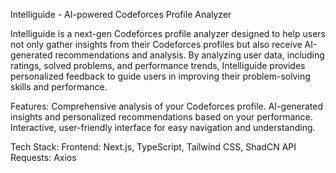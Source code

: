 Intelliguide - AI-powered Codeforces Profile Analyzer



Intelliguide is a next-gen Codeforces profile analyzer designed to help users not only gather insights from their Codeforces profiles but also receive AI-generated recommendations and analysis. By analyzing user data, including ratings, solved problems, and performance trends, Intelliguide provides personalized feedback to guide users in improving their problem-solving skills and performance.

Features:
Comprehensive analysis of your Codeforces profile.
AI-generated insights and personalized recommendations based on your performance.
Interactive, user-friendly interface for easy navigation and understanding.

Tech Stack:
Frontend: Next.js, TypeScript, Tailwind CSS, ShadCN
API Requests: Axios
